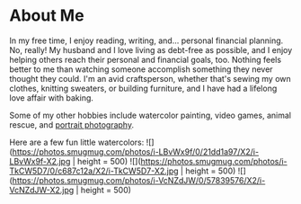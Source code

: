 ---
---

# About Me

In my free time, I enjoy reading, writing, and... personal financial planning. No, really! My husband and I love living as debt-free as possible, and I enjoy helping others reach their personal and financial goals, too. Nothing feels better to me than watching someone accomplish something they never thought they could. I'm an avid craftsperson, whether that's sewing my own clothes, knitting sweaters, or building furniture, and I have had a lifelong love affair with baking.  

Some of my other hobbies include watercolor painting, video games, animal rescue, and [portrait photography](https://libbyheeren.smugmug.com/Portfolio).  

Here are a few fun little watercolors:
![](https://photos.smugmug.com/photos/i-LBvWx9f/0/21dd1a97/X2/i-LBvWx9f-X2.jpg | height = 500)
![](https://photos.smugmug.com/photos/i-TkCW5D7/0/c687c12a/X2/i-TkCW5D7-X2.jpg | height = 500)
![](https://photos.smugmug.com/photos/i-VcNZdJW/0/57839576/X2/i-VcNZdJW-X2.jpg | height = 500)
